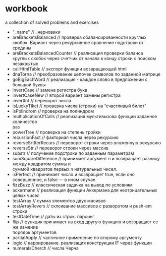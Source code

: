 # workbook
a collection of solved problems and exercises


* "_name"                                           // _черновики
* areBracketsBalanced                               // проверка сбалансированности круглых скобок. Вариант 
                                                       через рекурсивное сравнение подстроки от средины
* areBracketsBalancedCounter                        // реализация проверки баланса круглых скобок через счетчик
                                                       от начала к концу строки с поиском незакрытых
* callHtmlTable                                     // экспорт функции возвращающей html
* dnaTorna                                          // преобразование цепочек символов по заданной матрице
* goBigEachWord                                     // реализация  - каждое слово в предложении с большой 
                                                       буквы
* invertCase                                        // замена регистра букв
* invertCaseNew                                     // второй вариант замены регистра 
* invertInt                                         // переворот числа
* isLuckyTiket                                      // проверка числа (строки) на “счастливый билет”
* isPolindrom                                       // проверка на полиндром
* multiplicationOfCalls                             // реализация мультивызова функции заданное количество  
                                                       раз
* powerTree                                         // проверка на степень тройки
* recursionFact                                     // факториал числа через рекурсию
* reverseSrtIterRecurs                              // переворот строки через вложенную рекурсию
* reverseStr                                        // переворот строки через массив
* substr                                            // получение подстроки по заданным параметрам
* sumSquareDifference                               // принимает аргумент n и возвращает разницу между квадратом суммы и  
                                                       суммой квадратов первых n натуральных чисел.
* isPerfect                                         // принимает число и возвращает true, если оно совершенное, и false — в 
                                                       ином случае.
* fizzBuzz                                          // классическая задачка на вывод по условиям
* ackermann                                         // реализация функции Аккермана для неотрицательных целых чисел
* testArray                                         // сумма элементов двух масивов
* testArrayRevers                                   // склеивание массивов с разворотом и push-em строки
* testDateTime                                      // даты из строк. парсинг
* flip                                              // функция принимает на вход другую функцию и возвращает ее же изменив   
                                                       порядок аргументов
* partialApply                                      // частичное применение по второму аргументу
* logic                                             // каррирование. реализация конструкции IF через функции
* numeralsCherch                                    // числа Черча
